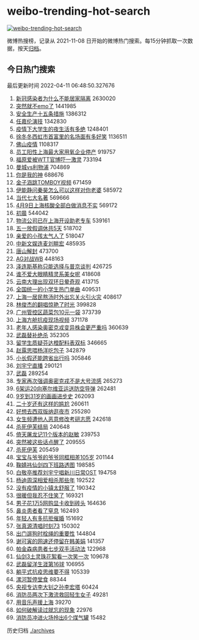 # weibo-trending-hot-search

[![weibo-trending-hot-search](https://github.com/ameizi/weibo-trending-hot-search/actions/workflows/ci.yml/badge.svg)](https://github.com/ameizi/weibo-trending-hot-search/actions/workflows/ci.yml)

微博热搜榜，记录从 2021-11-08 日开始的微博热门搜索。每15分钟抓取一次数据，按天[归档](./archives)。

## 今日热门搜索

<!-- BEGIN --> 
最后更新时间 2022-04-11 06:48:50.327676 
1. [新冠感染者为什么不能居家隔离](https://s.weibo.com/weibo?q=%23%E6%96%B0%E5%86%A0%E6%84%9F%E6%9F%93%E8%80%85%E4%B8%BA%E4%BB%80%E4%B9%88%E4%B8%8D%E8%83%BD%E5%B1%85%E5%AE%B6%E9%9A%94%E7%A6%BB%23&Refer=top) 2630020
1. [突然就不emo了](https://s.weibo.com/weibo?q=%23%E7%AA%81%E7%84%B6%E5%B0%B1%E4%B8%8Demo%E4%BA%86%23&Refer=top) 1441985
1. [安全生产十五条措施](https://s.weibo.com/weibo?q=%23%E5%AE%89%E5%85%A8%E7%94%9F%E4%BA%A7%E5%8D%81%E4%BA%94%E6%9D%A1%E6%8E%AA%E6%96%BD%23&Refer=top) 1386312
1. [任嘉伦演技](https://s.weibo.com/weibo?q=%23%E4%BB%BB%E5%98%89%E4%BC%A6%E6%BC%94%E6%8A%80%23&Refer=top) 1342830
1. [疫情下大学生的夜生活有多绝](https://s.weibo.com/weibo?q=%23%E7%96%AB%E6%83%85%E4%B8%8B%E5%A4%A7%E5%AD%A6%E7%94%9F%E7%9A%84%E5%A4%9C%E7%94%9F%E6%B4%BB%E6%9C%89%E5%A4%9A%E7%BB%9D%23&Refer=top) 1248401
1. [徐冬冬西虹市首富里的名场面有多好笑](https://s.weibo.com/weibo?q=%23%E5%BE%90%E5%86%AC%E5%86%AC%E8%A5%BF%E8%99%B9%E5%B8%82%E9%A6%96%E5%AF%8C%E9%87%8C%E7%9A%84%E5%90%8D%E5%9C%BA%E9%9D%A2%E6%9C%89%E5%A4%9A%E5%A5%BD%E7%AC%91%23&Refer=top) 1136511
1. [佛山疫情](https://s.weibo.com/weibo?q=%E4%BD%9B%E5%B1%B1%E7%96%AB%E6%83%85&Refer=top) 1108317
1. [员工阳性上海最大家用氧企业停产](https://s.weibo.com/weibo?q=%23%E5%91%98%E5%B7%A5%E9%98%B3%E6%80%A7%E4%B8%8A%E6%B5%B7%E6%9C%80%E5%A4%A7%E5%AE%B6%E7%94%A8%E6%B0%A7%E4%BC%81%E4%B8%9A%E5%81%9C%E4%BA%A7%23&Refer=top) 919757
1. [福原爱被WTT官博吓一激灵](https://s.weibo.com/weibo?q=%23%E7%A6%8F%E5%8E%9F%E7%88%B1%E8%A2%ABWTT%E5%AE%98%E5%8D%9A%E5%90%93%E4%B8%80%E6%BF%80%E7%81%B5%23&Refer=top) 733194
1. [曼城vs利物浦](https://s.weibo.com/weibo?q=%23%E6%9B%BC%E5%9F%8Evs%E5%88%A9%E7%89%A9%E6%B5%A6%23&Refer=top) 704869
1. [你是我的神](https://s.weibo.com/weibo?q=%E4%BD%A0%E6%98%AF%E6%88%91%E7%9A%84%E7%A5%9E&Refer=top) 688676
1. [金子涵跳TOMBOY视频](https://s.weibo.com/weibo?q=%23%E9%87%91%E5%AD%90%E6%B6%B5%E8%B7%B3TOMBOY%E8%A7%86%E9%A2%91%23&Refer=top) 671459
1. [伊能静问秦昊怎么可以这样对你老婆](https://s.weibo.com/weibo?q=%23%E4%BC%8A%E8%83%BD%E9%9D%99%E9%97%AE%E7%A7%A6%E6%98%8A%E6%80%8E%E4%B9%88%E5%8F%AF%E4%BB%A5%E8%BF%99%E6%A0%B7%E5%AF%B9%E4%BD%A0%E8%80%81%E5%A9%86%23&Refer=top) 585972
1. [当代七大名著](https://s.weibo.com/weibo?q=%23%E5%BD%93%E4%BB%A3%E4%B8%83%E5%A4%A7%E5%90%8D%E8%91%97%23&Refer=top) 569666
1. [4月9日上海核酸全部白做消息不实](https://s.weibo.com/weibo?q=%234%E6%9C%889%E6%97%A5%E4%B8%8A%E6%B5%B7%E6%A0%B8%E9%85%B8%E5%85%A8%E9%83%A8%E7%99%BD%E5%81%9A%E6%B6%88%E6%81%AF%E4%B8%8D%E5%AE%9E%23&Refer=top) 569172
1. [初晨](https://s.weibo.com/weibo?q=%E5%88%9D%E6%99%A8&Refer=top) 544042
1. [物流公司已在上海开设助老专车](https://s.weibo.com/weibo?q=%23%E7%89%A9%E6%B5%81%E5%85%AC%E5%8F%B8%E5%B7%B2%E5%9C%A8%E4%B8%8A%E6%B5%B7%E5%BC%80%E8%AE%BE%E5%8A%A9%E8%80%81%E4%B8%93%E8%BD%A6%23&Refer=top) 539161
1. [五一放假调休共5天](https://s.weibo.com/weibo?q=%23%E4%BA%94%E4%B8%80%E6%94%BE%E5%81%87%E8%B0%83%E4%BC%91%E5%85%B15%E5%A4%A9%23&Refer=top) 518702
1. [亲爱的小孩太气人了](https://s.weibo.com/weibo?q=%23%E4%BA%B2%E7%88%B1%E7%9A%84%E5%B0%8F%E5%AD%A9%E5%A4%AA%E6%B0%94%E4%BA%BA%E4%BA%86%23&Refer=top) 518047
1. [中新文娱连麦刘畊宏](https://s.weibo.com/weibo?q=%23%E4%B8%AD%E6%96%B0%E6%96%87%E5%A8%B1%E8%BF%9E%E9%BA%A6%E5%88%98%E7%95%8A%E5%AE%8F%23&Refer=top) 485935
1. [唐山解封](https://s.weibo.com/weibo?q=%23%E5%94%90%E5%B1%B1%E8%A7%A3%E5%B0%81%23&Refer=top) 473700
1. [AG对战WB](https://s.weibo.com/weibo?q=%23AG%E5%AF%B9%E6%88%98WB%23&Refer=top) 448163
1. [泽连斯基称只能选择与普京谈判](https://s.weibo.com/weibo?q=%23%E6%B3%BD%E8%BF%9E%E6%96%AF%E5%9F%BA%E7%A7%B0%E5%8F%AA%E8%83%BD%E9%80%89%E6%8B%A9%E4%B8%8E%E6%99%AE%E4%BA%AC%E8%B0%88%E5%88%A4%23&Refer=top) 426725
1. [谁不爱大眼睛精灵系美女呢](https://s.weibo.com/weibo?q=%23%E8%B0%81%E4%B8%8D%E7%88%B1%E5%A4%A7%E7%9C%BC%E7%9D%9B%E7%B2%BE%E7%81%B5%E7%B3%BB%E7%BE%8E%E5%A5%B3%E5%91%A2%23&Refer=top) 418608
1. [云南大理出现双环日晕奇观](https://s.weibo.com/weibo?q=%23%E4%BA%91%E5%8D%97%E5%A4%A7%E7%90%86%E5%87%BA%E7%8E%B0%E5%8F%8C%E7%8E%AF%E6%97%A5%E6%99%95%E5%A5%87%E8%A7%82%23&Refer=top) 413715
1. [全国统一的小学生热门单曲](https://s.weibo.com/weibo?q=%23%E5%85%A8%E5%9B%BD%E7%BB%9F%E4%B8%80%E7%9A%84%E5%B0%8F%E5%AD%A6%E7%94%9F%E7%83%AD%E9%97%A8%E5%8D%95%E6%9B%B2%23&Refer=top) 409531
1. [上海一居民熬汤时外出忘关火引火灾](https://s.weibo.com/weibo?q=%23%E4%B8%8A%E6%B5%B7%E4%B8%80%E5%B1%85%E6%B0%91%E7%86%AC%E6%B1%A4%E6%97%B6%E5%A4%96%E5%87%BA%E5%BF%98%E5%85%B3%E7%81%AB%E5%BC%95%E7%81%AB%E7%81%BE%23&Refer=top) 408617
1. [林俊杰的翻唱惊艳了时光](https://s.weibo.com/weibo?q=%23%E6%9E%97%E4%BF%8A%E6%9D%B0%E7%9A%84%E7%BF%BB%E5%94%B1%E6%83%8A%E8%89%B3%E4%BA%86%E6%97%B6%E5%85%89%23&Refer=top) 399828
1. [广州管控区蔬菜包10元一袋](https://s.weibo.com/weibo?q=%23%E5%B9%BF%E5%B7%9E%E7%AE%A1%E6%8E%A7%E5%8C%BA%E8%94%AC%E8%8F%9C%E5%8C%8510%E5%85%83%E4%B8%80%E8%A2%8B%23&Refer=top) 373739
1. [上海方舱抗疫现场视频](https://s.weibo.com/weibo?q=%23%E4%B8%8A%E6%B5%B7%E6%96%B9%E8%88%B1%E6%8A%97%E7%96%AB%E7%8E%B0%E5%9C%BA%E8%A7%86%E9%A2%91%23&Refer=top) 371178
1. [老年人感染奥密克戎变异株会更严重吗](https://s.weibo.com/weibo?q=%23%E8%80%81%E5%B9%B4%E4%BA%BA%E6%84%9F%E6%9F%93%E5%A5%A5%E5%AF%86%E5%85%8B%E6%88%8E%E5%8F%98%E5%BC%82%E6%A0%AA%E4%BC%9A%E6%9B%B4%E4%B8%A5%E9%87%8D%E5%90%97%23&Refer=top) 360639
1. [武磊替补绝杀](https://s.weibo.com/weibo?q=%23%E6%AD%A6%E7%A3%8A%E6%9B%BF%E8%A1%A5%E7%BB%9D%E6%9D%80%23&Refer=top) 352305
1. [留学生质疑芬达橙配料表双标](https://s.weibo.com/weibo?q=%23%E7%95%99%E5%AD%A6%E7%94%9F%E8%B4%A8%E7%96%91%E8%8A%AC%E8%BE%BE%E6%A9%99%E9%85%8D%E6%96%99%E8%A1%A8%E5%8F%8C%E6%A0%87%23&Refer=top) 346665
1. [赵露思喂杨洋吃包子](https://s.weibo.com/weibo?q=%E8%B5%B5%E9%9C%B2%E6%80%9D%E5%96%82%E6%9D%A8%E6%B4%8B%E5%90%83%E5%8C%85%E5%AD%90&Refer=top) 342879
1. [小长假还能跨省出行吗](https://s.weibo.com/weibo?q=%23%E5%B0%8F%E9%95%BF%E5%81%87%E8%BF%98%E8%83%BD%E8%B7%A8%E7%9C%81%E5%87%BA%E8%A1%8C%E5%90%97%23&Refer=top) 305846
1. [刘宇宁直播](https://s.weibo.com/weibo?q=%23%E5%88%98%E5%AE%87%E5%AE%81%E7%9B%B4%E6%92%AD%23&Refer=top) 290121
1. [武磊](https://s.weibo.com/weibo?q=%23%E6%AD%A6%E7%A3%8A%23&Refer=top) 289254
1. [专家再次强调奥密克戎不是大号流感](https://s.weibo.com/weibo?q=%23%E4%B8%93%E5%AE%B6%E5%86%8D%E6%AC%A1%E5%BC%BA%E8%B0%83%E5%A5%A5%E5%AF%86%E5%85%8B%E6%88%8E%E4%B8%8D%E6%98%AF%E5%A4%A7%E5%8F%B7%E6%B5%81%E6%84%9F%23&Refer=top) 265273
1. [6架运20向塞尔维亚运送防空导弹](https://s.weibo.com/weibo?q=%236%E6%9E%B6%E8%BF%9020%E5%90%91%E5%A1%9E%E5%B0%94%E7%BB%B4%E4%BA%9A%E8%BF%90%E9%80%81%E9%98%B2%E7%A9%BA%E5%AF%BC%E5%BC%B9%23&Refer=top) 262481
1. [9岁到31岁的画画进步史](https://s.weibo.com/weibo?q=%239%E5%B2%81%E5%88%B031%E5%B2%81%E7%9A%84%E7%94%BB%E7%94%BB%E8%BF%9B%E6%AD%A5%E5%8F%B2%23&Refer=top) 262093
1. [二十岁还有这样的尴尬](https://s.weibo.com/weibo?q=%23%E4%BA%8C%E5%8D%81%E5%B2%81%E8%BF%98%E6%9C%89%E8%BF%99%E6%A0%B7%E7%9A%84%E5%B0%B4%E5%B0%AC%23&Refer=top) 260611
1. [好想去西双版纳逛夜市](https://s.weibo.com/weibo?q=%23%E5%A5%BD%E6%83%B3%E5%8E%BB%E8%A5%BF%E5%8F%8C%E7%89%88%E7%BA%B3%E9%80%9B%E5%A4%9C%E5%B8%82%23&Refer=top) 255280
1. [女生频遭他人恶意修改考研志愿](https://s.weibo.com/weibo?q=%23%E5%A5%B3%E7%94%9F%E9%A2%91%E9%81%AD%E4%BB%96%E4%BA%BA%E6%81%B6%E6%84%8F%E4%BF%AE%E6%94%B9%E8%80%83%E7%A0%94%E5%BF%97%E6%84%BF%23&Refer=top) 242618
1. [杀死伊芙结局](https://s.weibo.com/weibo?q=%E6%9D%80%E6%AD%BB%E4%BC%8A%E8%8A%99%E7%BB%93%E5%B1%80&Refer=top) 240648
1. [倚天屠龙记11个版本的赵敏](https://s.weibo.com/weibo?q=%23%E5%80%9A%E5%A4%A9%E5%B1%A0%E9%BE%99%E8%AE%B011%E4%B8%AA%E7%89%88%E6%9C%AC%E7%9A%84%E8%B5%B5%E6%95%8F%23&Refer=top) 239753
1. [突然被这些话点醒了](https://s.weibo.com/weibo?q=%23%E7%AA%81%E7%84%B6%E8%A2%AB%E8%BF%99%E4%BA%9B%E8%AF%9D%E7%82%B9%E9%86%92%E4%BA%86%23&Refer=top) 209555
1. [杀死伊芙](https://s.weibo.com/weibo?q=%E6%9D%80%E6%AD%BB%E4%BC%8A%E8%8A%99&Refer=top) 205459
1. [宝宝与爷爷的爷爷同框相差105岁](https://s.weibo.com/weibo?q=%23%E5%AE%9D%E5%AE%9D%E4%B8%8E%E7%88%B7%E7%88%B7%E7%9A%84%E7%88%B7%E7%88%B7%E5%90%8C%E6%A1%86%E7%9B%B8%E5%B7%AE105%E5%B2%81%23&Refer=top) 201144
1. [鞠婧祎仙剑四下班路透图](https://s.weibo.com/weibo?q=%23%E9%9E%A0%E5%A9%A7%E7%A5%8E%E4%BB%99%E5%89%91%E5%9B%9B%E4%B8%8B%E7%8F%AD%E8%B7%AF%E9%80%8F%E5%9B%BE%23&Refer=top) 198585
1. [白敬亭推荐刘宇宁唱新川日常OST](https://s.weibo.com/weibo?q=%23%E7%99%BD%E6%95%AC%E4%BA%AD%E6%8E%A8%E8%8D%90%E5%88%98%E5%AE%87%E5%AE%81%E5%94%B1%E6%96%B0%E5%B7%9D%E6%97%A5%E5%B8%B8OST%23&Refer=top) 194758
1. [杨迪周深相爱相杀那些年](https://s.weibo.com/weibo?q=%23%E6%9D%A8%E8%BF%AA%E5%91%A8%E6%B7%B1%E7%9B%B8%E7%88%B1%E7%9B%B8%E6%9D%80%E9%82%A3%E4%BA%9B%E5%B9%B4%23&Refer=top) 192522
1. [没有疫情的小镇太舒服了](https://s.weibo.com/weibo?q=%23%E6%B2%A1%E6%9C%89%E7%96%AB%E6%83%85%E7%9A%84%E5%B0%8F%E9%95%87%E5%A4%AA%E8%88%92%E6%9C%8D%E4%BA%86%23&Refer=top) 190342
1. [很暖但我忍不住笑了](https://s.weibo.com/weibo?q=%23%E5%BE%88%E6%9A%96%E4%BD%86%E6%88%91%E5%BF%8D%E4%B8%8D%E4%BD%8F%E7%AC%91%E4%BA%86%23&Refer=top) 169321
1. [男子花1万5网购显卡收到砖头](https://s.weibo.com/weibo?q=%23%E7%94%B7%E5%AD%90%E8%8A%B11%E4%B8%875%E7%BD%91%E8%B4%AD%E6%98%BE%E5%8D%A1%E6%94%B6%E5%88%B0%E7%A0%96%E5%A4%B4%23&Refer=top) 164636
1. [鼻炎患者看了窒息](https://s.weibo.com/weibo?q=%23%E9%BC%BB%E7%82%8E%E6%82%A3%E8%80%85%E7%9C%8B%E4%BA%86%E7%AA%92%E6%81%AF%23&Refer=top) 162493
1. [年轻人有多抗拒催婚](https://s.weibo.com/weibo?q=%23%E5%B9%B4%E8%BD%BB%E4%BA%BA%E6%9C%89%E5%A4%9A%E6%8A%97%E6%8B%92%E5%82%AC%E5%A9%9A%23&Refer=top) 151692
1. [张真源清唱时刻73](https://s.weibo.com/weibo?q=%23%E5%BC%A0%E7%9C%9F%E6%BA%90%E6%B8%85%E5%94%B1%E6%97%B6%E5%88%BB73%23&Refer=top) 150302
1. [出门遛狗时栓绳的重要性](https://s.weibo.com/weibo?q=%23%E5%87%BA%E9%97%A8%E9%81%9B%E7%8B%97%E6%97%B6%E6%A0%93%E7%BB%B3%E7%9A%84%E9%87%8D%E8%A6%81%E6%80%A7%23&Refer=top) 144804
1. [谢可寅的网速还停留在韩美娟](https://s.weibo.com/weibo?q=%23%E8%B0%A2%E5%8F%AF%E5%AF%85%E7%9A%84%E7%BD%91%E9%80%9F%E8%BF%98%E5%81%9C%E7%95%99%E5%9C%A8%E9%9F%A9%E7%BE%8E%E5%A8%9F%23&Refer=top) 141357
1. [帕金森病患者七步双手活动法](https://s.weibo.com/weibo?q=%23%E5%B8%95%E9%87%91%E6%A3%AE%E7%97%85%E6%82%A3%E8%80%85%E4%B8%83%E6%AD%A5%E5%8F%8C%E6%89%8B%E6%B4%BB%E5%8A%A8%E6%B3%95%23&Refer=top) 122968
1. [仙剑3土灵珠花絮看一次笑一次](https://s.weibo.com/weibo?q=%23%E4%BB%99%E5%89%913%E5%9C%9F%E7%81%B5%E7%8F%A0%E8%8A%B1%E7%B5%AE%E7%9C%8B%E4%B8%80%E6%AC%A1%E7%AC%91%E4%B8%80%E6%AC%A1%23&Refer=top) 109678
1. [武磊留洋生涯第16球](https://s.weibo.com/weibo?q=%23%E6%AD%A6%E7%A3%8A%E7%95%99%E6%B4%8B%E7%94%9F%E6%B6%AF%E7%AC%AC16%E7%90%83%23&Refer=top) 106955
1. [躺平式抗疫思维要不得](https://s.weibo.com/weibo?q=%23%E8%BA%BA%E5%B9%B3%E5%BC%8F%E6%8A%97%E7%96%AB%E6%80%9D%E7%BB%B4%E8%A6%81%E4%B8%8D%E5%BE%97%23&Refer=top) 105339
1. [漯河暂停堂食](https://s.weibo.com/weibo?q=%E6%BC%AF%E6%B2%B3%E6%9A%82%E5%81%9C%E5%A0%82%E9%A3%9F&Refer=top) 88344
1. [央视专访李大钊之孙李宏塔](https://s.weibo.com/weibo?q=%23%E5%A4%AE%E8%A7%86%E4%B8%93%E8%AE%BF%E6%9D%8E%E5%A4%A7%E9%92%8A%E4%B9%8B%E5%AD%99%E6%9D%8E%E5%AE%8F%E5%A1%94%23&Refer=top) 60424
1. [消防员两次下激流救回轻生女子](https://s.weibo.com/weibo?q=%23%E6%B6%88%E9%98%B2%E5%91%98%E4%B8%A4%E6%AC%A1%E4%B8%8B%E6%BF%80%E6%B5%81%E6%95%91%E5%9B%9E%E8%BD%BB%E7%94%9F%E5%A5%B3%E5%AD%90%23&Refer=top) 49281
1. [用音乐声援上海](https://s.weibo.com/weibo?q=%23%E7%94%A8%E9%9F%B3%E4%B9%90%E5%A3%B0%E6%8F%B4%E4%B8%8A%E6%B5%B7%23&Refer=top) 39270
1. [如何破解读过就忘的现象](https://s.weibo.com/weibo?q=%23%E5%A6%82%E4%BD%95%E7%A0%B4%E8%A7%A3%E8%AF%BB%E8%BF%87%E5%B0%B1%E5%BF%98%E7%9A%84%E7%8E%B0%E8%B1%A1%23&Refer=top) 22976
1. [消防员冲进火场拎出6个煤气罐](https://s.weibo.com/weibo?q=%23%E6%B6%88%E9%98%B2%E5%91%98%E5%86%B2%E8%BF%9B%E7%81%AB%E5%9C%BA%E6%8B%8E%E5%87%BA6%E4%B8%AA%E7%85%A4%E6%B0%94%E7%BD%90%23&Refer=top) 15482
<!-- END -->

历史归档 [./archives](./archives)

